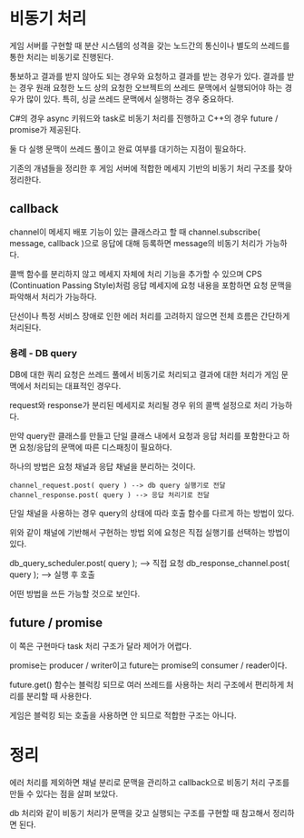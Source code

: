 # 비동기 처리

게임 서버를 구현할 때 분산 시스템의 성격을 갖는 노드간의 통신이나
별도의 쓰레드를 통한 처리는 비동기로 진행된다.

통보하고 결과를 받지 않아도 되는 경우와 요청하고 결과를 받는 경우가 있다.
결과를 받는 경우 원래 요청한 노드 상의 요청한 오브젝트의 쓰레드 문맥에서
실행되어야 하는 경우가 많이 있다. 특히, 싱글 쓰레드 문맥에서 실행하는 경우 중요하다.

C#의 경우 async 키워드와 task로 비동기 처리를 진행하고
C++의 경우 future / promise가 제공된다.

둘 다 실행 문맥이 쓰레드 풀이고 완료 여부를 대기하는 지점이 필요하다.

기존의 개념들을 정리한 후 게임 서버에 적합한 메세지 기반의 비동기 처리 구조를
찾아 정리한다.

## callback

channel이 메세지 배포 기능이 있는 클래스라고 할 때
channel.subscribe( message, callback )으로 응답에 대해 등록하면
message의 비동기 처리가 가능하다.

콜백 함수를 분리하지 않고 메세지 자체에 처리 기능을 추가할 수 있으며
CPS (Continuation Passing Style)처럼 응답 메세지에 요청 내용을
포함하면 요청 문맥을 파악해서 처리가 가능하다.

단선이나 특정 서비스 장애로 인한 에러 처리를 고려하지 않으면
전체 흐름은 간단하게 처리된다.

### 용례 - DB query

DB에 대한 쿼리 요청은 쓰레드 풀에서 비동기로 처리되고
결과에 대한 처리가 게임 문맥에서 처리되는 대표적인 경우다.

request와 response가 분리된 메세지로 처리될 경우
위의 콜백 설정으로 처리 가능하다.

만약 query란 클래스를 만들고 단일 클래스 내에서
요청과 응답 처리를 포함한다고 하면 요청/응답의 문맥에 따른
디스패칭이 필요하다.

하나의 방법은 요청 채널과 응답 채널을 분리하는 것이다.

    channel_request.post( query ) --> db query 실행기로 전달
    channel_response.post( query ) --> 응답 처리기로 전달

단일 채널을 사용하는 경우 query의 상태에 따라
호출 함수를 다르게 하는 방법이 있다.

위와 같이 채널에 기반해서 구현하는 방법 외에 요청은 직접 실행기를 선택하는
방법이 있다.

db_query_scheduler.post( query ); --> 직접 요청
db_response_channel.post( query ); --> 실행 후 호출

어떤 방법을 쓰든 가능할 것으로 보인다.

## future / promise

이 쪽은 구현마다 task 처리 구조가 달라 제어가 어렵다.

promise는 producer / writer이고 future는 promise의
consumer / reader이다.

future.get() 함수는 블럭킹 되므로 여러 쓰레드를 사용하는 처리 구조에서
편리하게 처리를 분리할 때 사용한다.

게임은 블럭킹 되는 호출을 사용하면 안 되므로 적합한 구조는 아니다.

# 정리

에러 처리를 제외하면 채널 분리로 문맥을 관리하고
callback으로 비동기 처리 구조를 만들 수 있다는 점을 살펴 보았다.

db 처리와 같이 비동기 처리가 문맥을 갖고 실행되는 구조를 구현할 때
참고해서 정리하면 된다.
